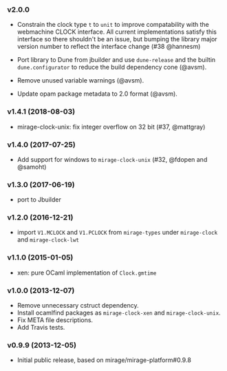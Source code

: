 ### v2.0.0

* Constrain the clock type `t` to `unit` to improve compatability with
  the webmachine CLOCK interface. All current implementations satisfy
  this interface so there shouldn't be an issue, but bumping the
  library major version number to reflect the interface change (#38 @hannesm)

* Port library to Dune from jbuilder and use `dune-release` and the builtin
  `dune.configurator` to reduce the build dependency cone (@avsm).

* Remove unused variable warnings (@avsm).

* Update opam package metadata to 2.0 format (@avsm).

### v1.4.1 (2018-08-03)

* mirage-clock-unix: fix integer overflow on 32 bit (#37, @mattgray)

### v1.4.0 (2017-07-25)

* Add support for windows to `mirage-clock-unix` (#32, @fdopen and @samoht)

### v1.3.0 (2017-06-19)

* port to Jbuilder

### v1.2.0 (2016-12-21)

* import `V1.MCLOCK` and `V1.PCLOCK` from `mirage-types` under `mirage-clock`
  and `mirage-clock-lwt`

### v1.1.0 (2015-01-05)

* xen: pure OCaml implementation of `Clock.gmtime`

### v1.0.0 (2013-12-07)

* Remove unnecessary cstruct dependency.
* Install ocamlfind packages as `mirage-clock-xen` and `mirage-clock-unix`.
* Fix META file descriptions.
* Add Travis tests.

### v0.9.9 (2013-12-05)

* Initial public release, based on mirage/mirage-platform#0.9.8
